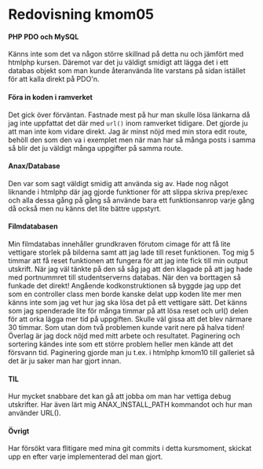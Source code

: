 ---
---
Redovisning kmom05
=========================

#### PHP PDO och MySQL
Känns inte som det va någon större skillnad på detta nu och jämfört med htmlphp kursen.
Däremot var det ju väldigt smidigt att lägga det i ett databas objekt som man kunde
återanvända lite varstans på sidan istället för att kalla direkt på PDO'n.

#### Föra in koden i ramverket
Det gick över förväntan. Fastnade mest på hur man skulle lösa länkarna då jag inte
uppfattat det där med `url()` inom ramverket tidigare.
Det gjorde ju att man inte kom vidare direkt.
Jag är minst nöjd med min stora edit route, behöll den som den va i exemplet men
när man har så många posts i samma så blir det ju väldigt många uppgifter på samma route.

#### Anax/Database
Den var som sagt väldigt smidig att använda sig av.
Hade nog något liknande i htmlphp där jag gjorde funktioner för att slippa skriva
prep/exec och alla dessa gång på gång så använde bara ett funktionsanrop varje
gång då också men nu känns det lite bättre uppstyrt.

#### Filmdatabasen
Min filmdatabas innehåller grundkraven förutom cimage för att få lite vettigare storlek
på bilderna samt att jag lade till reset funktionen. Tog mig 5 timmar att få reset funktionen
att fungera för att jag inte fick till min output utskrift. När jag väl tänkte på den så
såg jag att den klagade på att jag hade med portnummret till studentserverns databas.
När den va borttagen så funkade det direkt!
Angående kodkonstruktionen så byggde jag upp det som en controller class men borde kanske
delat upp koden lite mer men känns inte som jag vet hur jag ska lösa det på ett vettigare sätt.
Det känns som jag spenderade lite för många timmar på att lösa reset och url() delen för att
orka lägga mer tid på uppgiften. Skulle väl gissa att det blev närmare 30 timmar.
Som utan dom två problemen kunde varit nere på halva tiden!
Överlag är jag dock nöjd med mitt arbete och resultatet.
Paginering och sortering kändes inte som ett större problem heller men kände att det försvann
tid. Paginering gjorde man ju t.ex. i htmlphp kmom10 till galleriet så det är ju saker man
har gjort innan.

#### TIL
Hur mycket snabbare det kan gå att jobba om man har vettiga debug utskrifter.
Har även lärt mig ANAX_INSTALL_PATH kommandot och hur man använder URL().

#### Övrigt
Har försökt vara flitigare med mina git commits i detta kursmoment,
skickat upp en efter varje implementerad del man gjort.